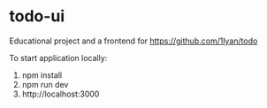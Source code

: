 # todo-ui
Educational project and a frontend for https://github.com/1lyan/todo

To start application locally:

1. npm install
2. npm run dev
3. http://localhost:3000
